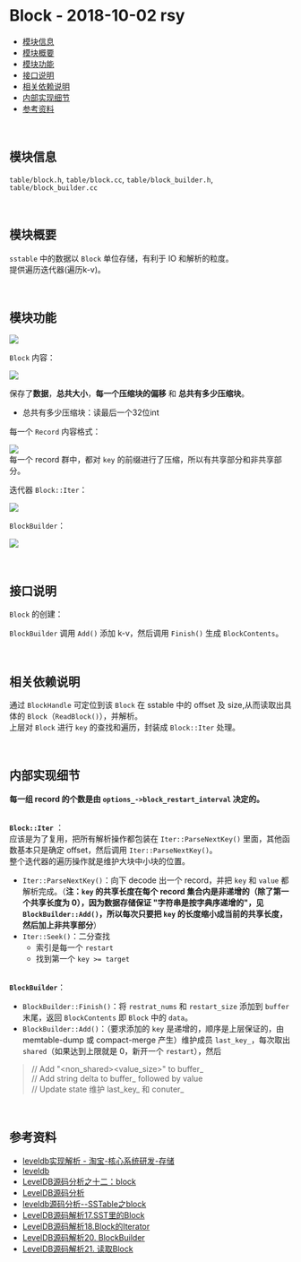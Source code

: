 # Block - 2018-10-02 rsy

- [模块信息](#module_info)
- [模块概要](#module_in_brief)
- [模块功能](#module_function)
- [接口说明](#interface_specification)
- [相关依赖说明](#dependency_specification)
- [内部实现细节](#inner_detail)
- [参考资料](#reference)


&nbsp;   
<a id="module_info"></a>
## 模块信息

`table/block.h`, `table/block.cc`, `table/block_builder.h`, `table/block_builder.cc`


&nbsp;   
<a id="module_in_brief"></a>
## 模块概要

`sstable` 中的数据以 `Block` 单位存储，有利于 IO 和解析的粒度。    
提供遍历迭代器(遍历k-v)。


&nbsp;   
<a id="module_function"></a>
## 模块功能

![](assets/Block_UML_10_02.png)

`Block` 内容：

![](assets/Block_structure_10_02.png)

保存了**数据**，**总共大小**，**每一个压缩块的偏移** 和 **总共有多少压缩块**。

- 总共有多少压缩块：读最后一个32位int

每一个 `Record` 内容格式：

![](assets/Block_data_format_10_02.png)   
每一个 record 群中，都对 `key` 的前缀进行了压缩，所以有共享部分和非共享部分。

迭代器 `Block::Iter`：

![](assets/Block_iter_UML_10_02.png)

`BlockBuilder`：

![](assets/Block_Builder_UML_10_02.png)


&nbsp;   
<a id="interface_specification"></a>
## 接口说明

`Block` 的创建：   

`BlockBuilder` 调用 `Add()` 添加 k-v，然后调用 `Finish()` 生成 `BlockContents`。


&nbsp;   
<a id="dependency_specification"></a>
## 相关依赖说明

通过 `BlockHandle` 可定位到该 `Block` 在 sstable 中的 offset 及 size,从而读取出具体的 `Block`（`ReadBlock()`），并解析。   
上层对 `Block` 进行 `key` 的查找和遍历，封装成 `Block::Iter` 处理。


&nbsp;   
<a id="inner_detail"></a>
## 内部实现细节

**每一组 record 的个数是由 `options_->block_restart_interval` 决定的。**


&nbsp;   
**`Block::Iter`** ：   
应该是为了复用，把所有解析操作都包装在 `Iter::ParseNextKey()` 里面，其他函数基本只是确定 offset，然后调用 `Iter::ParseNextKey()`。    
整个迭代器的遍历操作就是维护大块中小块的位置。   

- `Iter::ParseNextKey()`：向下 decode 出一个 record，并把 `key` 和 `value` 都解析完成。（**注：`key` 的共享长度在每个 record 集合内是非递增的（除了第一个共享长度为 0），因为数据存储保证 "字符串是按字典序递增的"，见 `BlockBuilder::Add()`，所以每次只要把 `key` 的长度缩小成当前的共享长度，然后加上非共享部分**）
- `Iter::Seek()`：二分查找
  - 索引是每一个 `restart`
  - 找到第一个 `key >= target`


&nbsp;    
**`BlockBuilder`**：

- `BlockBuilder::Finish()`：将 `restrat_nums` 和 `restart_size` 添加到 `buffer` 末尾，返回 `BlockContents` 即 `Block` 中的 `data`。
- `BlockBuilder::Add()`：（要求添加的 `key` 是递增的，顺序是上层保证的，由 memtable-dump 或 compact-merge 产生）维护成员 `last_key_`，每次取出 `shared`（如果达到上限就是 0，新开一个 `restart`），然后
> // Add "<shared><non_shared><value_size>" to buffer_   
> // Add string delta to buffer_ followed by value   
> // Update state   维护 last_key_ 和 conuter_


&nbsp;   
<a id="reference"></a>
## 参考资料

- [leveldb实现解析 - 淘宝-核心系统研发-存储](https://github.com/rsy56640/read_and_analyse_levelDB/blob/master/reference/DB%20leveldb%E5%AE%9E%E7%8E%B0%E8%A7%A3%E6%9E%90.pdf)
- [leveldb](https://dirtysalt.github.io/html/leveldb.html#orgcf948fc)
- [LevelDB源码分析之十二：block](https://blog.csdn.net/caoshangpa/article/details/78977743)
- [LevelDB源码分析](https://wenku.baidu.com/view/b3285278b90d6c85ec3ac687.html)
- [leveldb源码分析--SSTable之block](https://www.cnblogs.com/KevinT/p/3816794.html)
- [LevelDB源码解析17.SST里的Block](https://zhuanlan.zhihu.com/p/45125278)
- [LevelDB源码解析18.Block的Iterator](https://zhuanlan.zhihu.com/p/45217164)
- [LevelDB源码解析20. BlockBuilder](https://zhuanlan.zhihu.com/p/45523142)
- [LevelDB源码解析21. 读取Block](https://zhuanlan.zhihu.com/p/45524806)